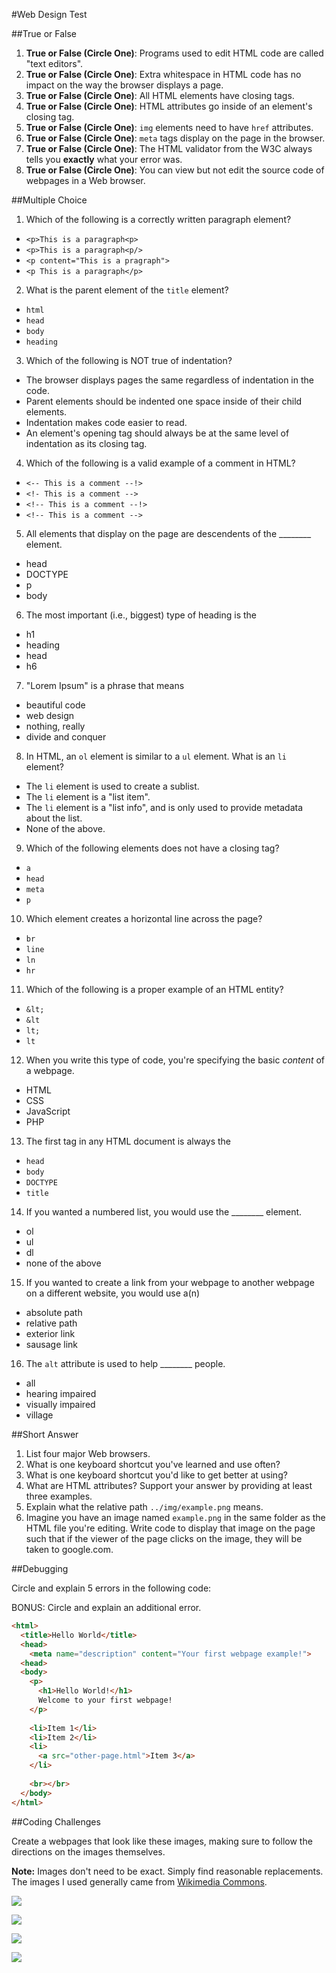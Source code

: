 #Web Design Test

##True or False
1. **True or False (Circle One)**: Programs used to edit HTML code are called "text editors".
2. **True or False (Circle One)**: Extra whitespace in HTML code has no impact on the way the browser displays a page.
3. **True or False (Circle One)**: All HTML elements have closing tags.
4. **True or False (Circle One)**: HTML attributes go inside of an element's closing tag.
5. **True or False (Circle One)**: `img` elements need to have `href` attributes.
6. **True or False (Circle One)**: `meta` tags display on the page in the browser.
7. **True or False (Circle One)**: The HTML validator from the W3C always tells you **exactly** what your error was.
7. **True or False (Circle One)**: You can view but not edit the source code of webpages in a Web browser.

##Multiple Choice
1. Which of the following is a correctly written paragraph element?
  * `<p>This is a paragraph<p>`
  * `<p>This is a paragraph<p/>`
  * `<p content="This is a pragraph">`
  * `<p This is a paragraph</p>`
2. What is the parent element of the `title` element?
  * `html`
  * `head`
  * `body`
  * `heading`
3. Which of the following is NOT true of indentation?
  * The browser displays pages the same regardless of indentation in the code.
  * Parent elements should be indented one space inside of their child elements.
  * Indentation makes code easier to read.
  * An element's opening tag should always be at the same level of indentation as its closing tag.
4. Which of the following is a valid example of a comment in HTML?
  * `<-- This is a comment --!>`
  * `<!- This is a comment -->`
  * `<!-- This is a comment --!>`
  * `<!-- This is a comment -->`
5. All elements that display on the page are descendents of the ________ element.
  * head
  * DOCTYPE
  * p
  * body
6. The most important (i.e., biggest) type of heading is the
  * h1
  * heading
  * head
  * h6
7. "Lorem Ipsum" is a phrase that means
  * beautiful code
  * web design
  * nothing, really
  * divide and conquer
8. In HTML, an `ol` element is similar to a `ul` element. What is an `li` element?
  * The `li` element is used to create a sublist.
  * The `li` element is a "list item".
  * The `li` element is a "list info", and is only used to provide metadata about the list.
  * None of the above.
9. Which of the following elements does not have a closing tag?
  * `a`
  * `head`
  * `meta`
  * `p`
10. Which element creates a horizontal line across the page?
  * `br`
  * `line`
  * `ln`
  * `hr`
11. Which of the following is a proper example of an HTML entity?
  * `&lt;`
  * `&lt`
  * `lt;`
  * `lt`
12. When you write this type of code, you're specifying the basic *content* of a webpage.
  * HTML
  * CSS
  * JavaScript
  * PHP
13. The first tag in any HTML document is always the
  * `head`
  * `body`
  * `DOCTYPE`
  * `title`
14. If you wanted a numbered list, you would use the ________ element.
  * ol
  * ul
  * dl
  * none of the above
15. If you wanted to create a link from your webpage to another webpage on a different website, you would use a(n)
  * absolute path
  * relative path
  * exterior link
  * sausage link
16. The `alt` attribute is used to help ________ people.
  * all
  * hearing impaired
  * visually impaired
  * village

##Short Answer
1. List four major Web browsers.
2. What is one keyboard shortcut you've learned and use often?
3. What is one keyboard shortcut you'd like to get better at using?
4. What are HTML attributes? Support your answer by providing at least three examples.
5. Explain what the relative path `../img/example.png` means.
6. Imagine you have an image named `example.png` in the same folder as the HTML file you're editing. Write code to display that image on the page such that if the viewer of the page clicks on the image, they will be taken to google.com.

##Debugging

Circle and explain 5 errors in the following code:

BONUS: Circle and explain an additional error.

```html
<html>
  <title>Hello World</title>
  <head>
    <meta name="description" content="Your first webpage example!">
  <head>
  <body>
    <p>
      <h1>Hello World!</h1>
      Welcome to your first webpage!
    </p>
    
    <li>Item 1</li>
    <li>Item 2</li>
    <li>
      <a src="other-page.html">Item 3</a>
    </li>
    
    <br></br>
  </body>
</html>
```

##Coding Challenges

Create a webpages that look like these images, making sure to follow the directions on the images themselves.

**Note:** Images don't need to be exact. Simply find reasonable replacements. The images I used generally came from [Wikimedia Commons](http://commons.wikimedia.org/wiki/Main_Page).

![](http://christensenacademy.org/modules/html-basics/assessments/page-a.png)

![](http://christensenacademy.org/modules/html-basics/assessments/page-b.png)

![](http://christensenacademy.org/modules/html-basics/assessments/page-c.png)

![](http://christensenacademy.org/modules/html-basics/assessments/page-d.png)
